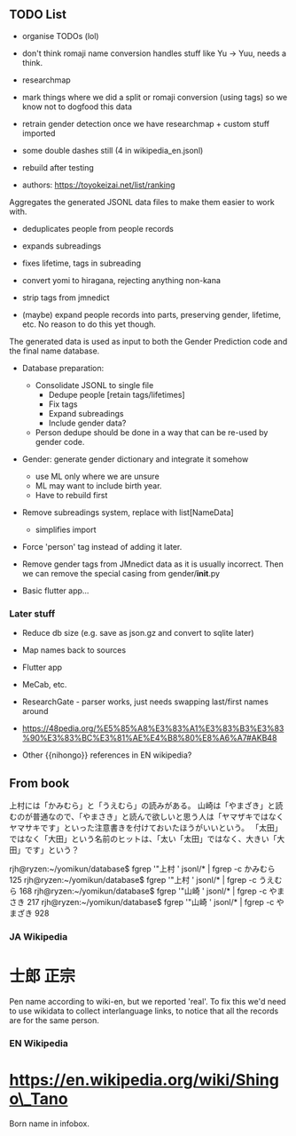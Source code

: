 ## TODO List

 - organise TODOs (lol)

 - don't think romaji name conversion handles stuff like
   Yu -> Yuu, needs a think.
 - researchmap

 - mark things where we did a split or romaji conversion (using tags)
   so we know not to dogfood this data

 - retrain gender detection once we have researchmap + custom stuff
   imported

- some double dashes still (4 in wikipedia\_en.jsonl)
 - rebuild after testing

- authors: https://toyokeizai.net/list/ranking

Aggregates the generated JSONL data files to make them easier to work with.

- deduplicates people from people records
- expands subreadings
- fixes lifetime, tags in subreading
- convert yomi to hiragana, rejecting anything non-kana
- strip tags from jmnedict

- (maybe) expand people records into parts, preserving gender, lifetime,
  etc. No reason to do this yet though.

The generated data is used as input to both the Gender Prediction code
and the final name database.

- Database preparation:

  - Consolidate JSONL to single file
    - Dedupe people [retain tags/lifetimes]
    - Fix tags
    - Expand subreadings
    - Include gender data?
  - Person dedupe should be done in a way that can be re-used by
    gender code.

- Gender: generate gender dictionary and integrate it somehow

  - use ML only where we are unsure
  - ML may want to include birth year.
  - Have to rebuild first

- Remove subreadings system, replace with list[NameData]

  - simplifies import

- Force 'person' tag instead of adding it later.

- Remove gender tags from JMnedict data as it is usually incorrect.
  Then we can remove the special casing from gender/**init**.py

- Basic flutter app...

### Later stuff

- Reduce db size (e.g. save as json.gz and convert to sqlite later)
- Map names back to sources
- Flutter app
- MeCab, etc.
- ResearchGate - parser works, just needs swapping last/first names around
- https://48pedia.org/%E5%85%A8%E3%83%A1%E3%83%B3%E3%83%90%E3%83%BC%E3%81%AE%E4%B8%80%E8%A6%A7#AKB48

- Other {{nihongo}} references in EN wikipedia?

## From book

上村には「かみむら」と「うえむら」の読みがある。
山崎は「やまざき」と読むのが普通なので、「やまさき」と読んで欲しいと思う人は「ヤマザキではなくヤマサキです」といった注意書きを付けておいたほうがいいという。
「太田」ではなく「大田」という名前のヒットは、「太い「太田」ではなく、大きい「大田」です」という？

rjh@ryzen:~/yomikun/database$ fgrep '"上村 ' jsonl/\* | fgrep -c かみむら
125
rjh@ryzen:~/yomikun/database$ fgrep '"上村 ' jsonl/\* | fgrep -c うえむら
168
rjh@ryzen:~/yomikun/database$ fgrep '"山崎 ' jsonl/\* | fgrep -c やまさき
217
rjh@ryzen:~/yomikun/database$ fgrep '"山崎 ' jsonl/\* | fgrep -c やまざき
928

### JA Wikipedia

# 士郎 正宗

Pen name according to wiki-en, but we reported 'real'.
To fix this we'd need to use wikidata to collect interlanguage links, to notice
that all the records are for the same person.

### EN Wikipedia

# https://en.wikipedia.org/wiki/Shingo\_Tano

Born name in infobox.
